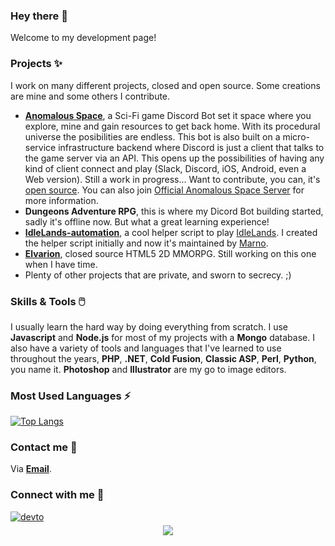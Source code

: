 ### Hey there 👋

Welcome to my development page!

### Projects ✨

I work on many different projects, closed and open source. Some creations are mine and some others I contribute.

* **[Anomalous Space](https://github.com/the-crazyball/anomalousspace)**, a Sci-Fi game Discord Bot set it space where you explore, mine and gain resources to get back home. With its procedural universe the posibilities are endless. This bot is also built on a micro-service infrastructure backend where Discord is just a client that talks to the game server via an API. This opens up the possibilities of having any kind of client connect and play (Slack, Discord, iOS, Android, even a Web version). Still a work in progress... Want to contribute, you can, it's [open source](https://github.com/the-crazyball/anomalousspace). You can also join [Official Anomalous Space Server](https://discord.gg/hUw2VmtzhX) for more information.
* **Dungeons Adventure RPG**, this is where my Dicord Bot building started, sadly it's offline now. But what a great learning experience!
* **[IdleLands-automation](https://github.com/the-crazyball/idleLands-automation)**, a cool helper script to play [IdleLands](https://play.idle.land/). I created the helper script initially and now it's maintained by [Marno](https://github.com/marnovandermaas).
* **[Elvarion](https://www.elvarion.com)**, closed source HTML5 2D MMORPG. Still working on this one when I have time.
* Plenty of other projects that are private, and sworn to secrecy. ;)

### Skills & Tools 🖱️

I usually learn the hard way by doing everything from scratch. I use **Javascript** and **Node.js** for most of my projects with a **Mongo** database. I also have a variety of tools and languages that I've learned to use throughout the years, **PHP**, **.NET**, **Cold Fusion**, **Classic ASP**, **Perl**, **Python**, you name it. **Photoshop** and **Illustrator** are my go to image editors.

### Most Used Languages ⚡

[![Top Langs](https://github-readme-stats.vercel.app/api/top-langs/?username=the-crazyball&layout=compact)](https://github.com/the-crazyball)

### Contact me 🤝

Via **[Email](mailto:me@torsin.dev)**.

### Connect with me 🌱

<a href="https://dev.to/torsin" target="_blank">
<img src=https://img.shields.io/badge/dev.to-%2308090A.svg?&style=for-the-badge&logo=dev.to&logoColor=white alt=devto style="margin-bottom: 5px;" />
</a>

<div align="center">
  <img src="https://komarev.com/ghpvc/?username=the-crazyball&style=for-the-badge" align="center" />
</div> 



<!--
**the-crazyball/the-crazyball** is a ✨ _special_ ✨ repository because its `README.md` (this file) appears on your GitHub profile.

Here are some ideas to get you started:

- 🔭 I’m currently working on ...
- 🌱 I’m currently learning ...
- 👯 I’m looking to collaborate on ...
- 🤔 I’m looking for help with ...
- 💬 Ask me about ...
- 📫 How to reach me: ...
- 😄 Pronouns: ...
- ⚡ Fun fact: ...
-->
